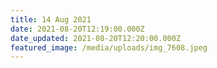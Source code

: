 ```yaml
---
title: 14 Aug 2021
date: 2021-08-20T12:19:00.000Z
date_updated: 2021-08-20T12:20:00.000Z
featured_image: /media/uploads/img_7608.jpeg
---
```

